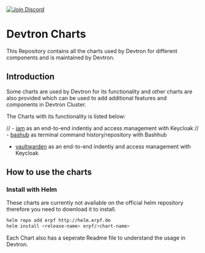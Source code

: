 [![Join Discord](https://img.shields.io/badge/Join%20us%20on-Discord-e01563.svg)](https://discord.gg/72JDKy4)

# Devtron Charts

This Repository contains all the charts used by Devtron for different components and is maintained by Devtron.

## Introduction

Some charts are used by Devtron for its functionality and other charts are also provided which can be used to add additional features and components in Devtron Cluster.

The Charts with its functionality is listed below:

// - [iam](https://github.com/) as an end-to-end indentiy and access management with Keycloak
// - [bashub](https://github.com/) as terminal command history/repository with Bashhub
- [vaultwarden](https://github.com/) as an end-to-end indentiy and access management with Keycloak

## How to use the charts

### Install with Helm

These charts are currently not available on the official helm repository therefore you need to download it to install.

```bash
helm repo add erpf http://helm.erpf.de
helm install <release-name> erpf/<chart-name>
```

Each Chart also has a seperate Readme file to understand the usage in Devtron.
